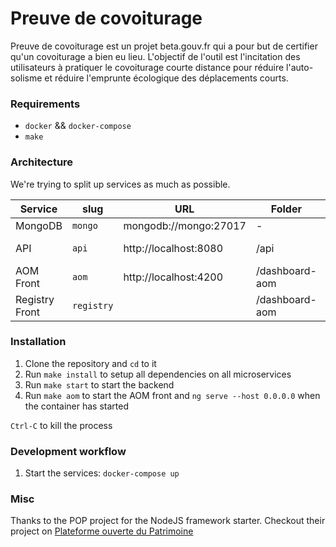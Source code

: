 # Preuve de covoiturage

Preuve de covoiturage est un projet beta.gouv.fr qui a pour but de certifier
qu'un covoiturage a bien eu lieu. L'objectif de l'outil est l'incitation des
utilisateurs à pratiquer le covoiturage courte distance pour réduire
l'auto-solisme et réduire l'emprunte écologique des déplacements courts.

### Requirements

- `docker` && `docker-compose`
- `make`

### Architecture

We're trying to split up services as much as possible.

| Service        | slug       | URL                   | Folder         | Port          |
|----------------|------------|-----------------------|----------------|---------------|
| MongoDB        | `mongo`    | mongodb://mongo:27017 | -              | 27017         |
| API            | `api`      | http://localhost:8080 | /api           | 8080 (docker) |
| AOM Front      | `aom`      | http://localhost:4200 | /dashboard-aom | 4200          |
| Registry Front | `registry` |                       | /dashboard-aom |               |

### Installation

1. Clone the repository and `cd` to it
2. Run `make install` to setup all dependencies on all microservices
3. Run `make start` to start the backend
4. Run `make aom` to start the AOM front and `ng serve --host 0.0.0.0` when
   the container has started

`Ctrl-C` to kill the process

### Development workflow

1. Start the services: `docker-compose up`

### Misc

Thanks to the POP project for the NodeJS framework starter.
Checkout their project on 
[Plateforme ouverte du Patrimoine](https://beta.gouv.fr/startup/pop.html)

